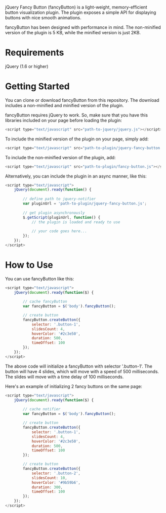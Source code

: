 
jQuery Fancy Button (fancyButton) is a light-weight, memory-efficient button visualization plugin. The plugin exposes a simple API for displaying buttons with nice smooth animations. 

fancyButton has been designed with performance in mind. The non-minified version of the plugin is 5 KB, while the minified version is just 2KB.

# Requirements

jQuery (1.6 or higher)

# Getting Started

You can clone or download fancyButton from this repository. The download includes a non-minified and minified version of the plugin.

fancyButton requires jQuery to work. So, make sure that you have this libraries included on your page before loading the plugin:

```javascript
<script type="text/javascript" src="path-to-jquery/jquery.js"></script>
```

To include the minified version of the plugin on your page, simply add:

```javascript
<script type="text/javascript" src="path-to-plugin/jquery-fancy-button.min.js"></script>
```

To include the non-minified version of the plugin, add:

```javascript	
<script type="text/javascript" src="path-to-plugin/fancy-button.js"></script>
```

Alternatively, you can include the plugin in an async manner, like this:

```javascript
<script type="text/javascript">
	jQuery(document).ready(function() {
	
		// define path to jquery-notifier
		var pluginUrl = 'path-to-plugin/jquery-fancy-button.js';
		
		// get plugin asynchronously
		$.getScript(pluginUrl, function() {
			// the plugin is loaded and ready to use
			
			// your code goes here...
		});
	});
</script>
```


# How to Use

You can use fancyButton like this:

```javascript
<script type="text/javascript">
	jQuery(document).ready(function($) {
	
		// cache fancyButton
		var fancyButton = $('body').fancyButton();

		// create button
		fancyButton.createButton({
			selector: '.button-1',
			slidesCount: 4,
			hoverColor: '#2c3e50',
			duration: 500,
			timeOffset: 100
		});
	});
</script>
```

The above code will initialize a fancyButton with selector '.button-1'. The button will have 4 slides, which will move with a speed of 500 milliseconds. The slides will move with a time delay of 100 milliseconds.

Here's an example of initializing 2 fancy buttons on the same page:

```javascript
<script type="text/javascript">
	jQuery(document).ready(function($) {
	
		// cache notifier
		var fancyButton = $('body').fancyButton();

		// create button
		fancyButton.createButton({
			selector: '.button-1',
			slidesCount: 4,
			hoverColor: '#2c3e50',
			duration: 500,
			timeOffset: 100
		});

		// create button
		fancyButton.createButton({
			selector: '.button-2',
			slidesCount: 10,
			hoverColor: '#9b59b6',
			duration: 300,
			timeOffset: 100
		});
	});
</script>
```